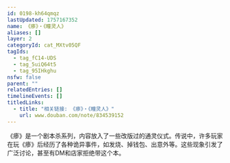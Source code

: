 ```yaml
---
id: 0198-kh64qmqz
lastUpdated: 1757167352
name: 《瘆》・《瞳灵人》
aliases: []
layer: 2
categoryId: cat_MXtv05QF
tagIds:
  - tag_fC14-UDS
  - tag_5uiQ64t5
  - tag_95IHkghu
nsfw: false
parent: ""
relatedEntries: []
timelineEvents: []
titledLinks:
  - title: "相关链接: 《瘆》・《瞳灵人》"
    url: www.douban.com/note/834539152
---
```


《瘆》是一个剧本杀系列，内容放入了一些改版过的通灵仪式。传说中，许多玩家在玩《瘆》后经历了各种诡异事件，如发烧、掉钱包、出意外等。这些现象引发了广泛讨论，甚至有DM和店家拒绝带这个本。
